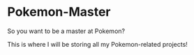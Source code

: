 # Pokemon-Master
So you want to be a master at Pokemon?

This is where I will be storing all my Pokemon-related projects!
